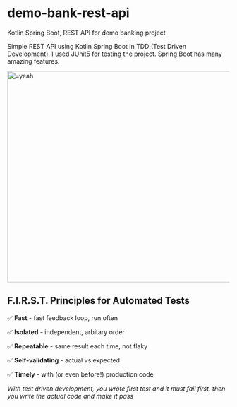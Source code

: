 # demo-bank-rest-api
Kotlin Spring Boot, REST API for demo banking project 

Simple REST API using Kotlin Spring Boot in TDD (Test Driven Development). I used JUnit5 for testing the project. Spring Boot has many amazing features.

<img src="https://i.imgur.com/LDJlkQ1.png" alt="=yeah" width="694" height="478">

## F.I.R.S.T. Principles for Automated Tests

✅ **Fast** -  fast feedback loop, run often

✅ **Isolated** - independent, arbitary order

✅ **Repeatable** - same result each time, not flaky

✅ **Self-validating** - actual vs expected

✅ **Timely** - with (or even before!) production code

_With test driven development, you wrote first test and it must fail first, then you write the actual code and make it pass_
